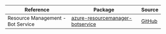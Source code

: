 | Reference | Package | Source |
|---|---|---|
|Resource Management - Bot Service|[azure-resourcemanager-botservice](https://repo1.maven.org/maven2/com/azure/resourcemanager/azure-resourcemanager-botservice)|[GitHub](https://github.com/Azure/azure-sdk-for-java/blob/main/sdk/botservice/azure-resourcemanager-botservice)|
